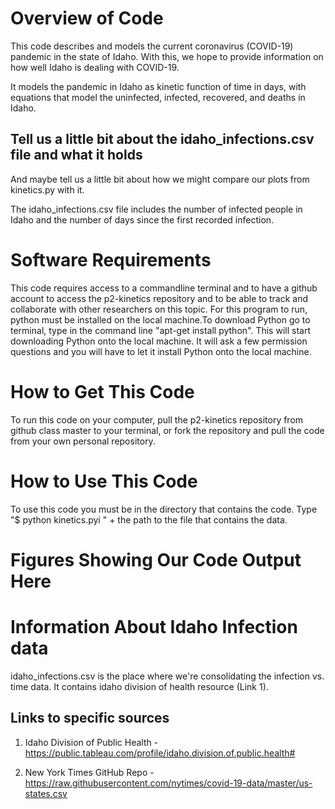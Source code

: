 # Overview of Code
This code describes and models the current coronavirus (COVID-19) pandemic in the state of Idaho. With this, we hope to provide information on how well Idaho is dealing with COVID-19.

It models the pandemic in Idaho as kinetic function of time in days, with equations that model the uninfected, infected, recovered, and deaths in Idaho.

## Tell us a little bit about the idaho_infections.csv file and what it holds
And maybe tell us a little bit about how we might compare our plots from kinetics.py with it.

The idaho_infections.csv file includes the number of infected people in Idaho and the number of days since the first recorded infection. 

# Software Requirements
This code requires access to a commandline terminal and to have a github account to access the p2-kinetics repository and to be able to track and collaborate with other researchers on this topic. For this program to run, python must be installed on the local machine.To download Python go to terminal, type in the command line "apt-get install python". This will start 
downloading Python onto the local machine. It will ask a few permission questions and you will have to let it install Python onto the local machine.


# How to Get This Code
To run this code on your computer, pull the p2-kinetics repository from github class master to your terminal, or fork the repository and pull the code from your own personal repository. 

# How to Use This Code
To use this code you must be in the directory that contains the code. Type "$ python kinetics.pyi " + the path to the file that contains the data.


# Figures Showing Our Code Output Here

# Information About Idaho Infection data
idaho\_infections.csv is the place where we're consolidating the infection vs. time data.
It contains idaho division of health resource (Link 1).


## Links to specific sources
1. Idaho Division of Public Health - https://public.tableau.com/profile/idaho.division.of.public.health#

2. New York Times GitHub Repo -  https://raw.githubusercontent.com/nytimes/covid-19-data/master/us-states.csv

